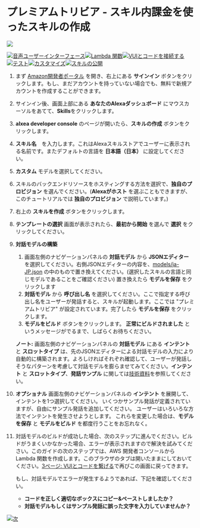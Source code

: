 # プレミアムトリビア - スキル内課金を使ったスキルの作成
<img src="https://m.media-amazon.com/images/G/01/mobile-apps/dex/alexa/alexa-skills-kit/tutorials/quiz-game/header._TTH_.png" />

[![音声ユーザーインターフェース](https://m.media-amazon.com/images/G/01/mobile-apps/dex/alexa/alexa-skills-kit/tutorials/navigation/1-on._TTH_.png)](./voice-user-interface.md)[![Lambda 関数](https://m.media-amazon.com/images/G/01/mobile-apps/dex/alexa/alexa-skills-kit/tutorials/navigation/2-off._TTH_.png)](./lambda-function.md)[![VUIとコードを接続する](https://m.media-amazon.com/images/G/01/mobile-apps/dex/alexa/alexa-skills-kit/tutorials/navigation/3-off._TTH_.png)](./connect-vui-to-code.md)[![テスト](https://m.media-amazon.com/images/G/01/mobile-apps/dex/alexa/alexa-skills-kit/tutorials/navigation/4-off._TTH_.png)](./testing.md)[![カスタマイズ](https://m.media-amazon.com/images/G/01/mobile-apps/dex/alexa/alexa-skills-kit/tutorials/navigation/5-off._TTH_.png)](./customization.md)[![スキルの公開](https://m.media-amazon.com/images/G/01/mobile-apps/dex/alexa/alexa-skills-kit/tutorials/navigation/6-off._TTH_.png)](./publication.md)

1.  まず [Amazon開発者ポータル](https://developer.amazon.com/ja/alexa) を開き、右上にある **サインイン** ボタンをクリックします。もし、まだアカウントを持っていない場合でも、無料で新規アカウントを作成することができます。

1.  サインイン後、画面上部にある **あなたのAlexaダッシュボード** にマウスカーソルをあてて、**Skills**をクリックします。

1.  **alxea developer console** のページが開いたら、**スキルの作成** ボタンをクリックします。

1.  **スキル名**　を入力します。これはAlexaスキルストアでユーザーに表示される名前です。またデフォルトの言語を **日本語（日本）** に設定してください。 

1.  **カスタム** モデルを選択してください。 

1. スキルのバックエンドリソースをホスティングする方法を選択で、**独自のプロビジョン** を選んでください。(**Alexaがホスト** を選ぶこともできますが、このチュートリアルでは **独自のプロビジョン** で説明しています。)

1. 右上の **スキルを作成** ボタンをクリックします。

1. **テンプレートの選択** 画面が表示されたら、**最初から開始** を選んで **選択** をクリックしてください。

1.  **対話モデルの構築**
    1. 画面左側のナビゲーションパネルの **対話モデル** から **JSONエディター** を選択してください。右側JSONエディターの内容を、[models/ja-JP.json](../models/ja-JP.json) の中のもので置き換えてください。(選択したスキルの言語と同じモデルであることをご確認ください) 置き換えたら **モデルを保存** をクリックします
    1. **対話モデル** から **呼び出し名** を選択してください。ここで指定する呼び出し名をユーザーが発話すると、スキルが起動します。ここでは "プレミアムトリビア" が設定されています。完了したら **モデルを保存** をクリックします。 
    1. **モデルをビルド** ボタンをクリックします。 **正常にビルドされました** というメッセージがでるまで、しばらくお待ちください。

    **ノート:**  画面左側のナビゲーションパネルの **対話モデル** にある **インテント** と **スロットタイプ** は、先のJSONエディターによる対話モデルの入力により自動的に構築されます。よろしければそれぞれ確認して、ユーザーが発話しそうなパターンを考慮して対話モデルを膨らませてみてください。**インテント** と **スロットタイプ**、**発話サンプル** に関しては[技術資料](https://developer.amazon.com/docs/custom-skills/create-intents-utterances-and-slots.html?&sc_category=Owned&sc_channel=RD&sc_campaign=Evangelism2018&sc_publisher=github&sc_content=Survey&sc_detail=fact-nodejs-V2_GUI-1&sc_funnel=Convert&sc_country=WW&sc_medium=Owned_RD_Evangelism2018_github_Survey_fact-nodejs-V2_GUI-1_Convert_WW_beginnersdevs&sc_segment=beginnersdevs)を参照してください。

1.  **オプショナル**  画面左側のナビゲーションパネルの **インテント** を展開して、インテントを1つ選択してください。 いくつかサンプル発話が定義されていますが、自由にサンプル発話を追加してください。 ユーザーはいろいろな方法でインテントを発生させようとします。 これらを変更した場合は、**モデルを保存** と **モデルをビルド** を都度行うことをお忘れなく。

1.  対話モデルのビルドが成功した場合、次のステップに進んでください。ビルドがうまくいかなかった場合、エラーが表示されますので解決を試みてください。このガイドの次のステップでは、AWS 開発者コンソールから Lambda 関数を作成します。このブラウザのタブは開いたままにしておいてください。[3ページ: VUIとコードを繋げる](./connect-vui-to-code.md)で再びこの画面に戻ってきます。
    
     もし、対話モデルでエラーが発生するようであれば、下記を確認してください。

     *  **コードを正しく適切なボックスにコピー&ペーストしましたか？**
     *  **対話モデルもしくはサンプル発話に誤った文字を入力していませんか？**

[![次](https://m.media-amazon.com/images/G/01/mobile-apps/dex/alexa/alexa-skills-kit/tutorials/general/buttons/button_next_lambda_function._TTH_.png)](./lambda-function.md)
